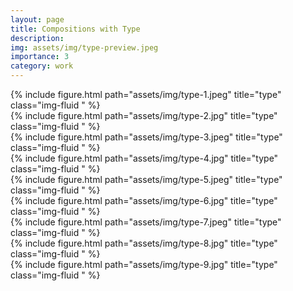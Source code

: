 ```yaml
---
layout: page
title: Compositions with Type
description: 
img: assets/img/type-preview.jpeg
importance: 3
category: work
---
```


<div class="row justify-content-sm-center">
<div class="col-sm mt-3 mt-md-0">
        {% include figure.html path="assets/img/type-1.jpeg" title="type" class="img-fluid " %}
</div>
<div class="col-sm mt-3 mt-md-0">
        {% include figure.html path="assets/img/type-2.jpg" title="type" class="img-fluid " %}
</div>
<div class="col-sm mt-3 mt-md-0">
        {% include figure.html path="assets/img/type-3.jpeg" title="type" class="img-fluid " %}
</div>
</div>

<div class="row justify-content-sm-center">
<div class="col-sm mt-3 mt-md-0">
        {% include figure.html path="assets/img/type-4.jpg" title="type" class="img-fluid " %}
</div>
<div class="col-sm mt-3 mt-md-0">
        {% include figure.html path="assets/img/type-5.jpeg" title="type" class="img-fluid " %}
</div>
<div class="col-sm mt-3 mt-md-0">
        {% include figure.html path="assets/img/type-6.jpg" title="type" class="img-fluid " %}
</div>
</div>

<div class="row justify-content-sm-center">
<div class="col-sm mt-3 mt-md-0">
        {% include figure.html path="assets/img/type-7.jpeg" title="type" class="img-fluid " %}
</div>
<div class="col-sm mt-3 mt-md-0">
        {% include figure.html path="assets/img/type-8.jpg" title="type" class="img-fluid " %}
</div>
<div class="col-sm mt-3 mt-md-0">
        {% include figure.html path="assets/img/type-9.jpg" title="type" class="img-fluid " %}
</div>
</div>